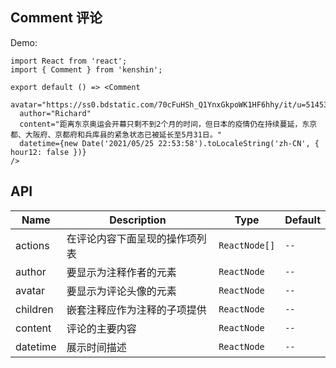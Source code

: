 ## Comment 评论

Demo:

```tsx
import React from 'react';
import { Comment } from 'kenshin';

export default () => <Comment
  avatar="https://ss0.bdstatic.com/70cFuHSh_Q1YnxGkpoWK1HF6hhy/it/u=514539531,3516651487&fm=26&gp=0.jpg"
  author="Richard"
  content="距离东京奥运会开幕只剩不到2个月的时间，但日本的疫情仍在持续蔓延，东京都、大阪府、京都府和兵库县的紧急状态已被延长至5月31日。"
  datetime={new Date('2021/05/25 22:53:58').toLocaleString('zh-CN', { hour12: false })}
/>
```


## API

| Name          | Description                 | Type                                                         |    Default       |
| ------------- | ----------------------------| ------------------------------------------------------------ |----------------- |
| actions       | 在评论内容下面呈现的操作项列表    | `ReactNode[]`                                                |     `--`         |
| author        | 要显示为注释作者的元素           | `ReactNode`                                                  |     `--`        |
| avatar        | 要显示为评论头像的元素           |  `ReactNode`                                                 |      `--`        |
| children      | 嵌套注释应作为注释的子项提供      | `ReactNode`                                                  |       `--`        |
| content       | 评论的主要内容                 | `ReactNode`                                                   |       `--`       |
| datetime      | 展示时间描述                   | `ReactNode`                                                   |       `--`       |
